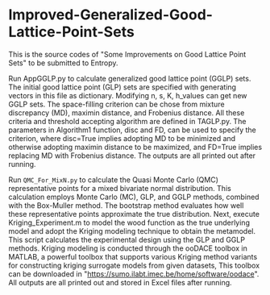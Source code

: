 # Improved-Generalized-Good-Lattice-Point-Sets
This is the source codes of "Some Improvements on Good Lattice Point Sets" to be submitted to Entropy.

Run AppGGLP.py to calculate generalized good lattice point (GGLP) sets. The initial good lattice point (GLP) sets are specified with generating vectors in this file as dictionary. Modifying n, s, K, h_values can get new GGLP sets. The space-filling criterion can be chose from mixture discrepancy (MD), maximin distance, and Frobenius distance. All these criteria and threshold accepting algorithm are defined in TAGLP.py. The parameters in Algorithm1 function, disc and FD, can be used to specify the criterion, where disc=True implies adopting MD to be minimized and otherwise adopting maximin distance to be maximized, and FD=True implies replacing MD with Frobenius distance. The outputs are all printed out after running. 

Run `QMC_For_MixN.py` to calculate the Quasi Monte Carlo (QMC) representative points for a mixed bivariate normal distribution. This calculation employs Monte Carlo (MC), GLP, and GGLP methods, combined with the Box-Muller method. The bootstrap method evaluates how well these representative points approximate the true distribution. Next, execute Kriging_Experiment.m to model the wood function as the true underlying model and adopt the Kriging modeling technique to obtain the metamodel. This script calculates the experimental design using the GLP and GGLP methods. Kriging modeling is conducted through the ooDACE toolbox in MATLAB, a powerful toolbox that supports various Kriging method variants for constructing kriging surrogate models from given datasets, This toolbox can be downloaded in "https://sumo.ilabt.imec.be/home/software/oodace". All outputs are all printed out and stored in Excel files after running.
